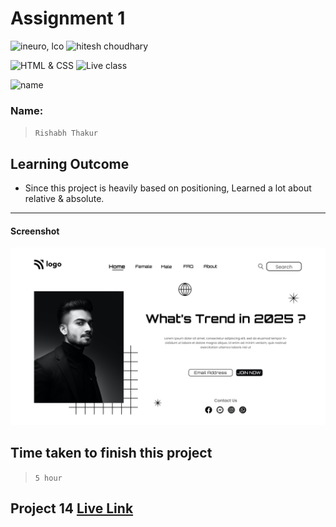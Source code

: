 # Assignment 1

![ineuro, lco](https://img.shields.io/badge/iNeuron-LCO-green)
![hitesh choudhary](https://img.shields.io/badge/Hitesh--Choudhary-Full--stack--JS--bootcamp-red)

![HTML & CSS](https://img.shields.io/badge/HTML-CSS-orange)
![Live class](https://img.shields.io/badge/LIVE--CLASS-PROJECT--14-lightgrey)

![name](https://img.shields.io/badge/Rishabh-Thakur-lightgrey)

### Name:

> `Rishabh Thakur`



## Learning Outcome
  - Since this project is heavily based on positioning,
    Learned a lot about relative & absolute.

---

#### Screenshot

![Desktop](1.png)

## Time taken to finish this project

> `5 hour`

## Project 14 [Live Link](https://street-style-landing-page-psi.vercel.app)
